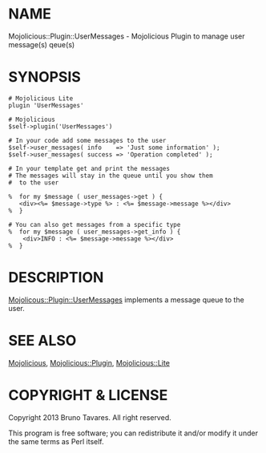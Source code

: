 # NAME

Mojolicious::Plugin::UserMessages - Mojolicious Plugin to manage user message(s) qeue(s)

# SYNOPSIS

    # Mojolicious Lite
    plugin 'UserMessages'
    
    # Mojolicious 
    $self->plugin('UserMessages')

    # In your code add some messages to the user
    $self->user_messages( info    => 'Just some information' );
    $self->user_messages( success => 'Operation completed' );

    # In your template get and print the messages
    # The messages will stay in the queue until you show them 
    #  to the user

    %  for my $message ( user_messages->get ) {
       <div><%= $message->type %> : <%= $message->message %></div>
    %  }

    # You can also get messages from a specific type
    %  for my $message ( user_messages->get_info ) {
        <div>INFO : <%= $message->message %></div>
    %  }
     

# DESCRIPTION

[Mojolicous::Plugin::UserMessages](https://metacpan.org/pod/Mojolicous::Plugin::UserMessages) implements a message queue to the user.

# SEE ALSO

[Mojolicious](https://metacpan.org/pod/Mojolicious), [Mojolicious::Plugin](https://metacpan.org/pod/Mojolicious::Plugin), [Mojolicious::Lite](https://metacpan.org/pod/Mojolicious::Lite)

# COPYRIGHT & LICENSE

Copyright 2013 Bruno Tavares. All right reserved.

This program is free software; you can redistribute it and/or modify it under the same terms as Perl itself.

